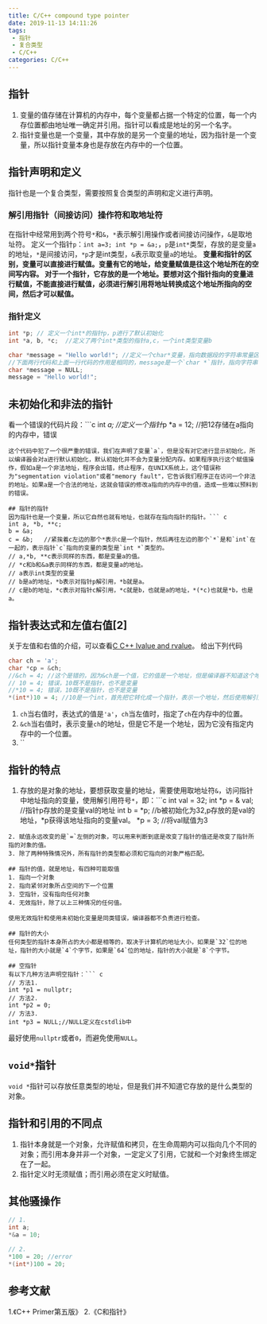 ```yaml
---
title: C/C++ compound type pointer
date: 2019-11-13 14:11:26
tags:
 - 指针
 - 复合类型
 - C/C++
categories: C/C++
---
```


## 指针
1. 变量的值存储在计算机的内存中，每个变量都占据一个特定的位置，每一个内存位置都由地址唯一确定并引用。指针可以看成是地址的另一个名字。
2. 指针变量也是一个变量，其中存放的是另一个变量的地址，因为指针是一个变量，所以指针变量本身也是存放在内存中的一个位置。

## 指针声明和定义
指针也是一个复合类型，需要按照复合类型的声明和定义进行声明。

### 解引用指针（间接访问）操作符和取地址符
在指针中经常用到两个符号`*`和`&`，`*`表示解引用操作或者间接访问操作，`&`是取地址符。
定义一个指针`p`：`int a=3; int *p = &a;`，`p`是`int*`类型，存放的是变量`a`的地址，`*`是间接访问，`*p`才是int类型，`&`表示取变量`a`的地址。
**变量和指针的区别，变量可以直接进行赋值。变量有它的地址，给变量赋值是往这个地址所在的空间写内容。
对于一个指针，它存放的是一个地址。要想对这个指针指向的变量进行赋值，不能直接进行赋值，必须进行解引用将地址转换成这个地址所指向的空间，然后才可以赋值。**

### 指针定义
``` c
int *p; // 定义一个int*的指针p，p进行了默认初始化
int *a, b, *c;  //定义了两个int*类型的指针a,c，一个int类型变量b

char *message = "Hello world!"; //定义一个char*变量，指向数据段的字符串常量区中的字符串"Hello world!"的首字符的地址。
//下面两行代码和上面一行代码的作用是相同的，message是一个`char *`指针，指向字符串常量"Hello world!"的首字符的地址。
char *message = NULL;
message = "Hello world!"; 
```

## 未初始化和非法的指针
看一个错误的代码片段：```c
int *a; //定义一个指针*p
*a = 12;    //把12存储在a指向的内存中，错误
```
这个代码中犯了一个很严重的错误，我们在声明了变量`a`，但是没有对它进行显示初始化，所以编译器会对a进行默认初始化，默认初始化并不会为变量分配内存。如果程序执行这个赋值操作，假如a是一个非法地址，程序会出错，终止程序，在UNIX系统上，这个错误称为"segmentation violation"或者"memory fault"，它告诉我们程序正在访问一个非法的地址。如果a是一个合法的地址，这就会错误的修改a指向的内存中的值，造成一些难以预料到的错误。

## 指针的指针
因为指针也是一个变量，所以它自然也就有地址，也就存在指向指针的指针。``` c
int a, *b, **c;
b = &a;
c = &b;   //紧挨着c左边的那个*表示c是一个指针，然后再往左边的那个`*`是和`int`在一起的，表示指针`c`指向的变量的类型是`int *`类型的。
// a,*b, **c表示同样的东西，都是变量a的值。
// *c和b和&a表示同样的东西，都是变量a的地址。
// a表示int类型的变量
// b是a的地址，*b表示对指针p解引用，*b就是a。
// c是b的地址，*c表示对指针c解引用，*c就是b，也就是a的地址，*(*c)也就是*b，也是a。
```

## 指针表达式和左值右值[2]
关于左值和右值的介绍，可以查看[C C++ lvalue and rvalue]()。
给出下列代码
``` c
char ch = 'a';
char *cp = &ch;
//&ch = 4; //这个是错的，因为&ch是一个值，它的值是一个地址，但是编译器不知道这个地址该存放什么类型的变量，它的本质和`10=4;`没有区别；
// 10 = 4; 错误，10既不是指针，也不是变量
//*10 = 4; 错误，10既不是指针，也不是变量
*(int*)10 = 4; //10是一个int，首先把它转化成一个指针，表示一个地址，然后使用解引用进行赋值
```
1. `ch`当右值时，表达式的值是`'a'`，`ch`当左值时，指定了`ch`在内存中的位置。
2. `&ch`当右值时，表示变量`ch`的地址，但是它不是一个地址，因为它没有指定内存中的一个位置。
3. ``

## 指针的特点
1. 存放的是对象的地址，要想获取变量的地址，需要使用取地址符`&`，访问指针中地址指向的变量，使用解引用符号`*`，即：```c
int val = 32;
int *p = & val; //指针p存放的是变量val的地址
int b = *p; //b被初始化为32,p存放的是val的地址，*p获得该地址指向的变量val。
*p = 3; //将val赋值为3
```
2. 赋值永远改变的是`=`左侧的对象，可以用来判断到底是改变了指针的值还是改变了指针所指的对象的值。
3. 除了两种特殊情况外，所有指针的类型都必须和它指向的对象严格匹配。

## 指针的值，就是地址，有四种可能取值
1. 指向一个对象
2. 指向紧邻对象所占空间的下一个位置
3. 空指针，没有指向任何对象
4. 无效指针，除了以上三种情况的任何值。

使用无效指针和使用未初始化变量是同类错误，编译器都不负责进行检查。

## 指针的大小
任何类型的指针本身所占的大小都是相等的，取决于计算机的地址大小，如果是`32`位的地址，指针的大小就是`4`个字节，如果是`64`位的地址，指针的大小就是`8`个字节。

## 空指针
有以下几种方法声明空指针：``` c
// 方法1.
int *p1 = nullptr;
// 方法2.
int *p2 = 0;
// 方法3.
int *p3 = NULL;//NULL定义在cstdlib中
```
最好使用`nullptr`或者`0`，而避免使用`NULL`。

## `void*`指针
`void *`指针可以存放任意类型的地址，但是我们并不知道它存放的是什么类型的对象。

## 指针和引用的不同点
1. 指针本身就是一个对象，允许赋值和拷贝，在生命周期内可以指向几个不同的对象；而引用本身并非一个对象，一定定义了引用，它就和一个对象终生绑定在了一起。
2. 指针定义时无须赋值；而引用必须在定义时赋值。


## 其他骚操作
```c
// 1.
int a;
*&a = 10;

// 2.
*100 = 20; //error
*(int*)100 = 20;
```

## 参考文献
1.《C++ Primer第五版》
2.《C和指针》
